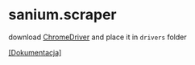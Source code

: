# sanium.scraper

download [ChromeDriver](https://sites.google.com/a/chromium.org/chromedriver/home) and place it in `drivers` folder

[[Dokumentacja]](PT-Scraper-Dokumentacja.pdf) 
